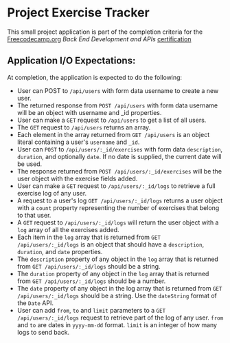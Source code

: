 # Project Exercise Tracker

This small project application is part of the completion criteria for the [Freecodecamp.org](https://www.freecodecamp.org/learn) _Back End Development and APIs_ [certification](https://www.freecodecamp.org/learn/back-end-development-and-apis/)


## Application I/O Expectations:

At completion, the application is expected to do the following:

- User can POST to `/api/users` with form data username to create a new user.
- The returned response from `POST /api/users` with form data username will be an object with username and _id properties.
- User can make a `GET` request to `/api/users` to get a list of all users.
- The `GET` request to `/api/users` returns an array.
- Each element in the array returned from `GET /api/users` is an object literal containing a user's `username` and `_id`.
- User can `POST` to `/api/users/:_id/exercises` with form data `description`, `duration`, and optionally `date`. If no date is supplied, the current date will be used.
- The response returned from `POST /api/users/:_id/exercises` will be the user object with the exercise fields added.
- User can make a `GET` request to `/api/users/:_id/logs` to retrieve a full exercise log of any user.
- A request to a user's log `GET /api/users/:_id/logs` returns a user object with a `count` property representing the number of exercises that belong to that user.
- A `GET` request to `/api/users/:_id/logs` will return the user object with a `log` array of all the exercises added.
- Each item in the `log` array that is returned from `GET /api/users/:_id/logs` is an object that should have a `description`, `duration`, and `date` properties.
- The `description` property of any object in the `log` array that is returned from `GET /api/users/:_id/logs` should be a string.
- The `duration` property of any object in the `log` array that is returned from `GET /api/users/:_id/logs` should be a number.
- The `date` property of any object in the log array that is returned from `GET /api/users/:_id/logs` should be a string. Use the `dateString` format of the `Date` API.
- User can add `from`, `to` and `limit` parameters to a `GET /api/users/:_id/logs` request to retrieve part of the log of any user. `from` and `to` are dates in `yyyy-mm-dd` format. `limit` is an integer of how many logs to send back.